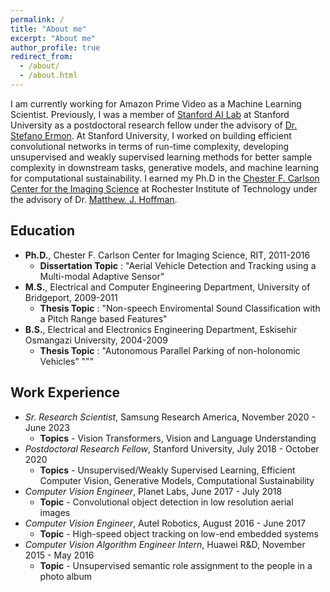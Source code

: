 ```yaml
---
permalink: /
title: "About me"
excerpt: "About me"
author_profile: true
redirect_from:
  - /about/
  - /about.html
---
```

I am currently working for Amazon Prime Video as a Machine Learning Scientist. Previously, I was a member of
[Stanford AI Lab](http://ai.stanford.edu) at Stanford University as a postdoctoral research fellow under the advisory of [Dr. Stefano Ermon](https://cs.stanford.edu/~ermon/). At Stanford University, I worked on building efficient convolutional networks in terms of run-time complexity, developing unsupervised and weakly supervised learning methods for better sample complexity in downstream tasks, generative models, and machine learning for computational sustainability. I earned my Ph.D in the [Chester F. Carlson Center for the Imaging Science](https://www.cis.rit.edu) at Rochester Institute of Technology under the advisory of Dr. [Matthew. J. Hoffman](https://people.rit.edu/mjhsma/index.html).

## Education

- **Ph.D.**, Chester F. Carlson Center for Imaging Science, RIT, 2011-2016
    - **Dissertation Topic** : "Aerial Vehicle Detection and Tracking using a Multi-modal Adaptive Sensor"
- **M.S.**, Electrical and Computer Engineering Department, University of Bridgeport, 2009-2011
    - **Thesis Topic** : "Non-speech Enviromental Sound Classification with a Pitch Range based Features"
- **B.S.**, Electrical and Electronics Engineering Department, Eskisehir Osmangazi University, 2004-2009
    - **Thesis Topic** : "Autonomous Parallel Parking of non-holonomic Vehicles"
"""
## Work Experience

- *Sr. Research Scientist*, Samsung Research America, November 2020 - June 2023
  * **Topics** - Vision Transformers, Vision and Language Understanding
- *Postdoctoral Research Fellow*, Stanford University, July 2018 - October 2020
   * **Topics** - Unsupervised/Weakly Supervised Learning, Efficient Computer Vision, Generative Models, Computational Sustainability
- *Computer Vision Engineer*, Planet Labs, June 2017 - July 2018
    * **Topic** - Convolutional object detection in low resolution aerial images
- *Computer Vision Engineer*, Autel Robotics, August 2016 - June 2017
    * **Topic** - High-speed object tracking on low-end embedded systems
- *Computer Vision Algorithm Engineer Intern*, Huawei R&D, November 2015 - May 2016
    * **Topic** - Unsupervised semantic role assignment to the people in a photo album

